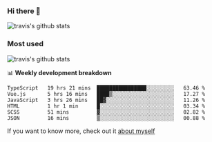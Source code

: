 ### Hi there 👋

<!--
**HondryTravis/HondryTravis** is a ✨ _special_ ✨ repository because its `README.md` (this file) appears on your GitHub profile.

Here are some ideas to get you started:

- 🔭 I’m currently working on ...
- 🌱 I’m currently learning ...
- 👯 I’m looking to collaborate on ...
- 🤔 I’m looking for help with ...
- 💬 Ask me about ...
- 📫 How to reach me: ...
- 😄 Pronouns: ...
- ⚡ Fun fact: ...
-->

![travis's github stats](https://github-readme-stats.vercel.app/api?username=HondryTravis&hide=stars)
### Most used
![travis's github stats](https://github-readme-stats.anuraghazra1.vercel.app/api/top-langs/?username=HondryTravis&layout=compact&hide_title=true)

📊 **Weekly development breakdown**

<!--START_SECTION:waka-->

```text
TypeScript   19 hrs 21 mins  ████████████████░░░░░░░░░   63.46 %
Vue.js       5 hrs 16 mins   ████▒░░░░░░░░░░░░░░░░░░░░   17.27 %
JavaScript   3 hrs 26 mins   ██▓░░░░░░░░░░░░░░░░░░░░░░   11.26 %
HTML         1 hr 1 min      █░░░░░░░░░░░░░░░░░░░░░░░░   03.34 %
SCSS         51 mins         ▓░░░░░░░░░░░░░░░░░░░░░░░░   02.82 %
JSON         16 mins         ▒░░░░░░░░░░░░░░░░░░░░░░░░   00.88 %
```

<!--END_SECTION:waka-->

If you want to know more, check out it [about myself](https://hondrytravis.github.io/)

